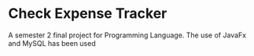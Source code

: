 # Check Expense Tracker
 A semester 2 final project for Programming Language. The use of JavaFx and MySQL has been used
